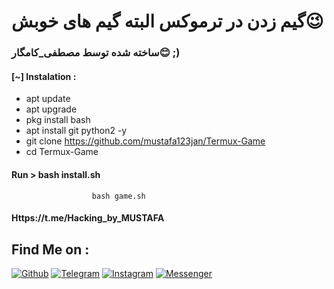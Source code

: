# گیم زدن در ترموکس البته گیم های خوبش😉
### ساخته شده توسط مصطفی_کامگار😊 ;)

#### [~] Instalation :

* apt update
* apt upgrade
* pkg install bash
* apt install git python2 -y
* git clone https://github.com/mustafa123jan/Termux-Game
* cd Termux-Game

#### Run > bash install.sh
                      bash game.sh


#### Https://t.me/Hacking_by_MUSTAFA

## Find Me on :

[![Github](https://img.shields.io/badge/Github-mustafa123jan-green?style=for-the-badge&logo=github)](https://github.com/mustafa123jan)
[![Telegram](https://img.shields.io/badge/TELEGRAM-Mustafa_0001-blue?style=for-the-badge&logo=telegram)](https://t.me/Hacking_by_MUSTAFA)
[![Instagram](https://img.shields.io/badge/IG-%40mustafa.kamgar-red?style=for-the-badge&logo=instagram)](https://www.instagram.com/mustafa.kamgar)
[![Messenger](https://img.shields.io/badge/Chat-Messenger-blue?style=for-the-badge&logo=messenger)](https://m.me/mustafa.kamgar.1)
